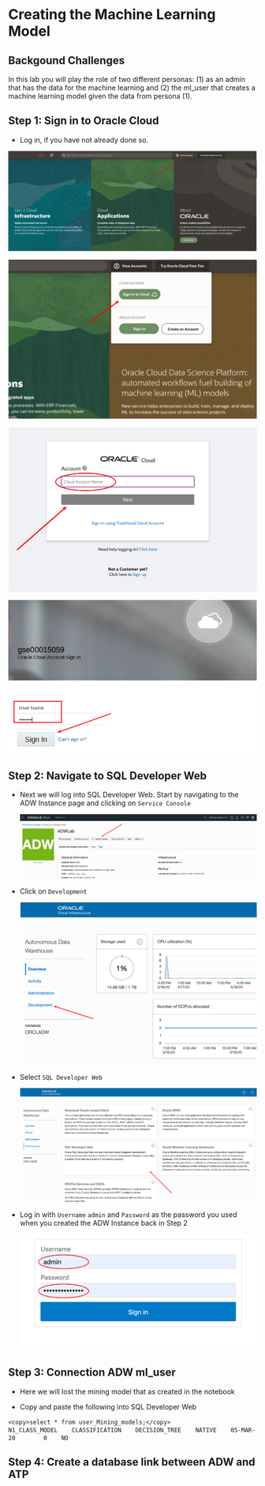 # Creating the Machine Learning Model

## Backgound Challenges

In this lab you will play the role of two different personas: (1) as an admin
that has the data for the machine learning and (2) the ml_user that creates a
machine learning model given the data from persona (1).

## **Step 1:** Sign in to Oracle Cloud

- Log in, if you have not already done so.

![](./images/2/002.png  " ")

![](./images/2/003.png  " ")

![](./images/2/0041.png  " ")

![](./images/2/004.png  " ")


## **Step 2:** Navigate to SQL Developer Web

- Next we will log into SQL Developer Web. Start by navigating to the ADW Instance page and clicking on `Service Console`


  ![](./images/1/0311.png  " ")

- Click on `Development`

  ![](./images/1/0023.png  " ")

- Select `SQL Developer Web`

  ![](./images/1/0026.png  " ")

- Log in with `Username` `admin` and `Password` as the password you used when you created the ADW Instance back in Step 2

  ![](./images/1/0025.png  " ")

## **Step 3:** Connection ADW ml_user

- Here we will lost the mining model that as created in the notebook

- Copy and paste the following into SQL Developer Web

```
<copy>select * from user_Mining_models;</copy>
N1_CLASS_MODEL    CLASSIFICATION    DECISION_TREE    NATIVE    05-MAR-20        0    NO    

```
## **Step 4:** Create a database link between ADW and ATP
